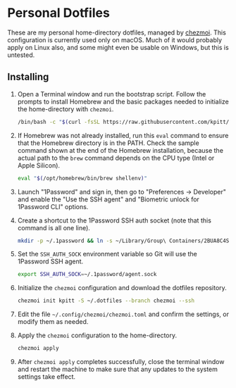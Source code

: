 # Personal Dotfiles

These are my personal home-directory dotfiles, managed by [chezmoi](https://www.chezmoi.io). This configuration is currently used only on macOS. Much of it would probably apply on Linux also, and some might even be usable on Windows, but this is untested.

## Installing

1. Open a Terminal window and run the bootstrap script. Follow the prompts to install Homebrew and the basic packages needed to initialize the home-directory with `chezmoi`.

    ```sh
    /bin/bash -c "$(curl -fsSL https://raw.githubusercontent.com/kpitt/dotfiles/chezmoi/init.sh)"
    ```

2. If Homebrew was not already installed, run this `eval` command to ensure that the Homebrew directory is in the PATH. Check the sample command shown at the end of the Homebrew installation, because the actual path to the `brew` command depends on the CPU type (Intel or Apple Silicon).

    ```sh
    eval "$(/opt/homebrew/bin/brew shellenv)"
    ```

3. Launch "1Password" and sign in, then go to "Preferences -> Developer" and enable the "Use the SSH agent" and "Biometric unlock for 1Password CLI" options.
4. Create a shortcut to the 1Password SSH auth socket (note that this command is all one line).

    ```sh
    mkdir -p ~/.1password && ln -s ~/Library/Group\ Containers/2BUA8C4S2C.com.1password/t/agent.sock ~/.1password/agent.sock
    ```

5. Set the `SSH_AUTH_SOCK` environment variable so Git will use the 1Password SSH agent.

    ```sh
    export SSH_AUTH_SOCK=~/.1password/agent.sock
    ```

6. Initialize the `chezmoi` configuration and download the dotfiles repository.

    ```sh
    chezmoi init kpitt -S ~/.dotfiles --branch chezmoi --ssh
    ```

7. Edit the file `~/.config/chezmoi/chezmoi.toml` and confirm the settings, or modify them as needed.
8. Apply the `chezmoi` configuration to the home-directory.

    ```sh
    chezmoi apply
    ```

9. After `chezmoi apply` completes successfully, close the terminal window and restart the machine to make sure that any updates to the system settings take effect.